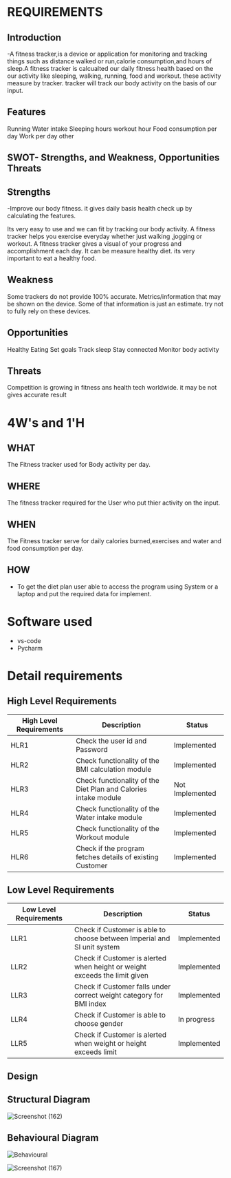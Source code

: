 # REQUIREMENTS

## Introduction

-A fitness tracker,is a device or application for monitoring and tracking things such as distance walked or run,calorie consumption,and hours of sleep.A fitness tracker is calcualted our daily fitness health based on the our activity like sleeping, walking, running, food and workout. these activity measure by tracker. tracker will track our body activity on the basis of our input.

## Features
Running
Water intake
Sleeping hours
workout hour
Food consumption per day
Work per day
other
## SWOT- Strengths, and Weakness, Opportunities Threats
 ## Strengths
 
-Improve our body fitness. it gives daily basis health check up by calculating the features.

Its very easy to use and we can fit by tracking our body activity.
A fitness tracker helps you exercise everyday whether just walking ,jogging or workout.
A fitness tracker gives a visual of your progress and accomplishment each day.
It can be measure healthy diet. its very important to eat a healthy food.

## Weakness

Some trackers do not provide 100% accurate.
Metrics/information that may be shown on the device. Some of that information is just an estimate.
try not to fully rely on these devices.
  
 ## Opportunities
 
Healthy Eating
Set goals
Track sleep
Stay connected
Monitor body activity

## Threats

Competition is growing in fitness ans health tech worldwide.
it may be not gives accurate result
# 4W's and 1'H


## WHAT
The Fitness tracker used for Body activity per day.
## WHERE
The fitness tracker required for the User who put thier activity on the input.

## WHEN
The Fitness tracker serve for daily calories burned,exercises and water and food consumption per day.

## HOW
- To get the diet plan user able to access the program using System or a laptop and put the required data for implement.

# Software used
- vs-code
- Pycharm


# Detail requirements
## High Level Requirements

| High Level Requirements |	Description | Status          |
| ------------------------ | ----------- |---------------- |
| HLR1 | Check the user id and Password                                  | Implemented |
| HLR2 |Check functionality of the BMI calculation module                | Implemented |
| HLR3 |Check functionality of the Diet Plan and Calories intake module  | Not Implemented |
| HLR4 |Check functionality of the Water intake module                   | Implemented |
| HLR5 | Check functionality of the Workout module                       | Implemented |
| HLR6 |Check if the program fetches details of existing Customer        | Implemented |


## Low Level Requirements


| Low Level Requirements |	Description | Status |
| ---------------------- | ------------- |---------------------------------------|
| LLR1 |Check if Customer is able to choose between Imperial and SI unit system  | Implemented |
| LLR2 |Check if Customer is alerted when height or weight exceeds the limit given  | Implemented|
| LLR3 |Check if Customer falls under correct weight category for BMI index   | Implemented|
| LLR4 |Check if Customer is able to choose gender    | In progress|
| LLR5 | Check if Customer is alerted when weight or height exceeds limit  | Implemented|

## Design

## Structural Diagram


![Screenshot (162)](https://user-images.githubusercontent.com/94156658/148817845-7aba92fa-a672-4f3b-b2cd-7c730805c69b.png)






## Behavioural Diagram


![Behavioural](https://user-images.githubusercontent.com/94156658/148903243-1506bd3a-4196-4b14-a1f2-c45a76be4dbf.jpg)







![Screenshot (167)](https://user-images.githubusercontent.com/94156658/148889300-cf47b167-5ef5-4e4a-a0f2-afa7bfaba30d.png)



